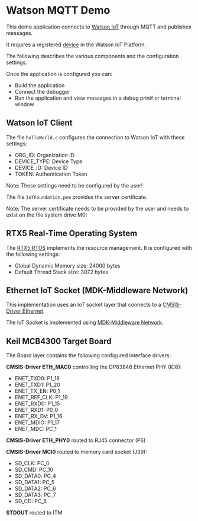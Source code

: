 Watson MQTT Demo
================

This demo application connects to 
[Watson IoT](https://quickstart.internetofthings.ibmcloud.com/#/) 
through MQTT and publishes messages.

It requires a registered [device](https://www2.keil.com/iot/ibm) in the Watson IoT Platform.

The following describes the various components and the configuration settings.

Once the application is configured you can:
 - Build the application
 - Connect the debugger
 - Run the application and view messages in a debug printf or terminal window


Watson IoT Client
-----------------
The file `helloWorld.c` configures the connection to Watson IoT with these settings:
 - ORG_ID:      Organization ID
 - DEVICE_TYPE: Device Type
 - DEVICE_ID:   Device ID
 - TOKEN:       Authentication Token

Note: These settings need to be configured by the user!

The file `IoTFoundation.pem` provides the server certificate.

Note: The server certificate needs to be provided by the user
and needs to exist on the file system drive M0!


RTX5 Real-Time Operating System
-------------------------------
The [RTX5 RTOS](https://arm-software.github.io/CMSIS_5/RTOS2/html/rtx5_impl.html) 
implements the resource management. It is configured with the following settings:

- Global Dynamic Memory size: 24000 bytes
- Default Thread Stack size: 3072 bytes


Ethernet IoT Socket (MDK-Middleware Network)
--------------------------------------------
This implementation uses an IoT socket layer that connects to a 
[CMSIS-Driver Ethernet](https://arm-software.github.io/CMSIS_5/Driver/html/index.html).

The IoT Socket is implemented using 
[MDK-Middleware Network](https://www.keil.com/pack/doc/mw/Network/html/index.html).


Keil MCB4300 Target Board
-------------------------
The Board layer contains the following configured interface drivers:

**CMSIS-Driver ETH_MAC0** controlling the DP83848 Ethernet PHY (IC6):
 - ENET_TXD0:    P1_18
 - ENET_TXD1:    P1_20
 - ENET_TX_EN:   P0_1
 - ENET_REF_CLK: P1_19
 - ENET_RXD0:    P1_15
 - ENET_RXD1:    P0_0
 - ENET_RX_DV:   P1_16
 - ENET_MDIO:    P1_17
 - ENET_MDC:     PC_1

**CMSIS-Driver ETH_PHY0** routed to RJ45 connector (P6)

**CMSIS-Driver MCI0** routed to memory card socket (J39):
 - SD_CLK:   PC_0
 - SD_CMD:   PC_10
 - SD_DATA0: PC_4
 - SD_DATA1: PC_5
 - SD_DATA2: PC_6
 - SD_DATA3: PC_7
 - SD_CD:    PC_8

**STDOUT** routed to ITM
